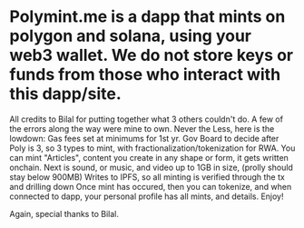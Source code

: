 # Polymint.me is a dapp that mints on polygon and solana, using your web3 wallet. We do not store keys or funds from those who interact with this dapp/site.
All credits to Bilal for putting together what 3 others couldn't do. A few of the errors along the way were mine to own.
Never the Less, here is the lowdown: 
Gas fees set at minimums for 1st yr. Gov Board to decide after
Poly is 3, so 3 types to mint, with fractionalization/tokenization for RWA. 
You can mint "Articles", content you create in any shape or form, it gets written onchain. Next is sound, or music, and video up to 1GB in size, (prolly should stay below 900MB)
Writes to IPFS, so all minting is verified through the tx and drilling down
Once mint has occured, then you can tokenize, and when connected to dapp, your personal profile has all mints, and details.
Enjoy!

Again, special thanks to Bilal.
